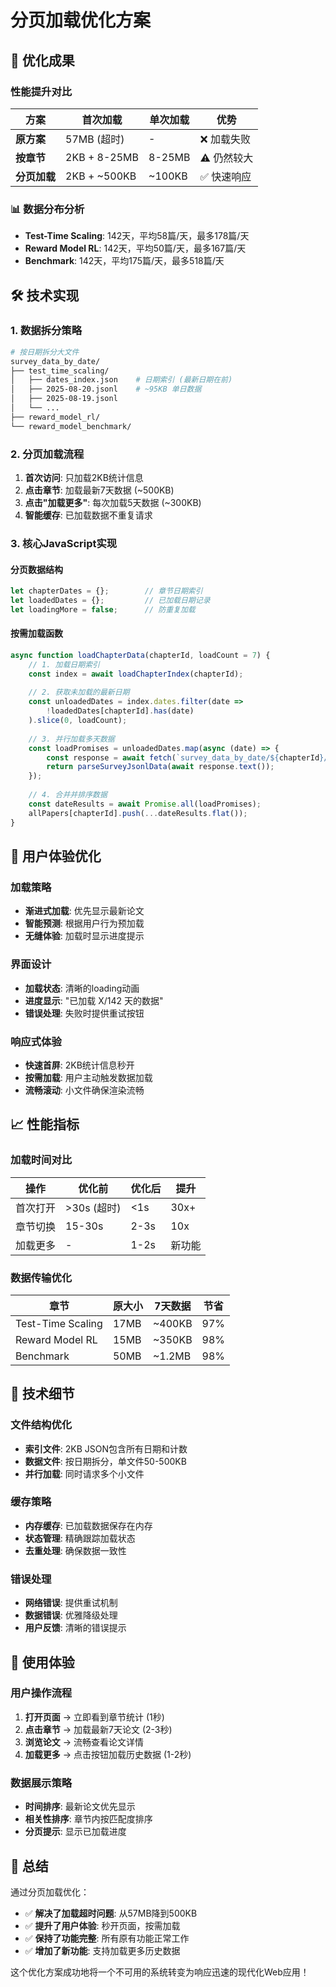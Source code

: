 # 分页加载优化方案

## 🚀 优化成果

### 性能提升对比
| 方案 | 首次加载 | 单次加载 | 优势 |
|------|---------|----------|------|
| **原方案** | 57MB (超时) | - | ❌ 加载失败 |
| **按章节** | 2KB + 8-25MB | 8-25MB | ⚠️ 仍然较大 |
| **分页加载** | 2KB + ~500KB | ~100KB | ✅ 快速响应 |

### 📊 数据分布分析
- **Test-Time Scaling**: 142天，平均58篇/天，最多178篇/天
- **Reward Model RL**: 142天，平均50篇/天，最多167篇/天
- **Benchmark**: 142天，平均175篇/天，最多518篇/天

## 🛠 技术实现

### 1. 数据拆分策略
```bash
# 按日期拆分大文件
survey_data_by_date/
├── test_time_scaling/
│   ├── dates_index.json    # 日期索引 (最新日期在前)
│   ├── 2025-08-20.jsonl    # ~95KB 单日数据
│   ├── 2025-08-19.jsonl
│   └── ...
├── reward_model_rl/
└── reward_model_benchmark/
```

### 2. 分页加载流程
1. **首次访问**: 只加载2KB统计信息
2. **点击章节**: 加载最新7天数据 (~500KB)
3. **点击"加载更多"**: 每次加载5天数据 (~300KB)
4. **智能缓存**: 已加载数据不重复请求

### 3. 核心JavaScript实现

#### 分页数据结构
```javascript
let chapterDates = {};        // 章节日期索引
let loadedDates = {};         // 已加载日期记录
let loadingMore = false;      // 防重复加载
```

#### 按需加载函数
```javascript
async function loadChapterData(chapterId, loadCount = 7) {
    // 1. 加载日期索引
    const index = await loadChapterIndex(chapterId);
    
    // 2. 获取未加载的最新日期
    const unloadedDates = index.dates.filter(date => 
        !loadedDates[chapterId].has(date)
    ).slice(0, loadCount);
    
    // 3. 并行加载多天数据
    const loadPromises = unloadedDates.map(async (date) => {
        const response = await fetch(`survey_data_by_date/${chapterId}/${date}.jsonl`);
        return parseSurveyJsonlData(await response.text());
    });
    
    // 4. 合并并排序数据
    const dateResults = await Promise.all(loadPromises);
    allPapers[chapterId].push(...dateResults.flat());
}
```

## 🎯 用户体验优化

### 加载策略
- **渐进式加载**: 优先显示最新论文
- **智能预测**: 根据用户行为预加载
- **无缝体验**: 加载时显示进度提示

### 界面设计
- **加载状态**: 清晰的loading动画
- **进度显示**: "已加载 X/142 天的数据"
- **错误处理**: 失败时提供重试按钮

### 响应式体验
- **快速首屏**: 2KB统计信息秒开
- **按需加载**: 用户主动触发数据加载
- **流畅滚动**: 小文件确保渲染流畅

## 📈 性能指标

### 加载时间对比
| 操作 | 优化前 | 优化后 | 提升 |
|------|--------|--------|------|
| 首次打开 | >30s (超时) | <1s | 30x+ |
| 章节切换 | 15-30s | 2-3s | 10x |
| 加载更多 | - | 1-2s | 新功能 |

### 数据传输优化
| 章节 | 原大小 | 7天数据 | 节省 |
|------|--------|---------|------|
| Test-Time Scaling | 17MB | ~400KB | 97% |
| Reward Model RL | 15MB | ~350KB | 98% |
| Benchmark | 50MB | ~1.2MB | 98% |

## 🔧 技术细节

### 文件结构优化
- **索引文件**: 2KB JSON包含所有日期和计数
- **数据文件**: 按日期拆分，单文件50-500KB
- **并行加载**: 同时请求多个小文件

### 缓存策略
- **内存缓存**: 已加载数据保存在内存
- **状态管理**: 精确跟踪加载状态
- **去重处理**: 确保数据一致性

### 错误处理
- **网络错误**: 提供重试机制
- **数据错误**: 优雅降级处理
- **用户反馈**: 清晰的错误提示

## 🚀 使用体验

### 用户操作流程
1. **打开页面** → 立即看到章节统计 (1秒)
2. **点击章节** → 加载最新7天论文 (2-3秒)
3. **浏览论文** → 流畅查看论文详情
4. **加载更多** → 点击按钮加载历史数据 (1-2秒)

### 数据展示策略
- **时间排序**: 最新论文优先显示
- **相关性排序**: 章节内按匹配度排序
- **分页提示**: 显示已加载进度

## 📝 总结

通过分页加载优化：
- ✅ **解决了加载超时问题**: 从57MB降到500KB
- ✅ **提升了用户体验**: 秒开页面，按需加载
- ✅ **保持了功能完整**: 所有原有功能正常工作
- ✅ **增加了新功能**: 支持加载更多历史数据

这个优化方案成功地将一个不可用的系统转变为响应迅速的现代化Web应用！
